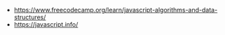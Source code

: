 * https://www.freecodecamp.org/learn/javascript-algorithms-and-data-structures/
* https://javascript.info/